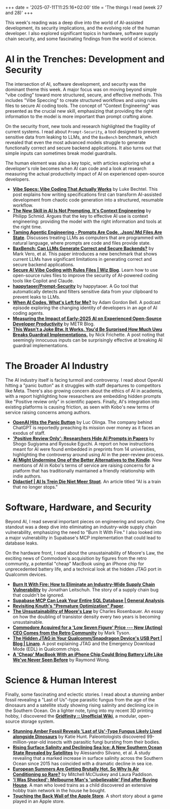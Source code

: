 +++
date = '2025-07-11T11:25:16+02:00'
title = 'The things I read (week 27 and 28)'
+++


This week's reading was a deep dive into the world of AI-assisted development, its security implications, and the evolving role of the human developer. I also explored significant topics in hardware, software supply chain security, and some fascinating findings from the world of science.

# AI in the Trenches: Development and Security

The intersection of AI, software development, and security was the dominant theme this week. A major focus was on moving beyond simple "vibe coding" toward more structured, secure, and effective methods. This includes "Vibe Speccing" to create structured workflows and using rules files to secure AI coding tools. The concept of "Context Engineering" was presented as the crucial new skill, emphasizing that providing the right information to the model is more important than prompt crafting alone.

On the security front, new tools and research highlighted the fragility of current systems. I read about `Prompt-Security`, a tool designed to prevent sensitive data from leaking to LLMs, and the `BaxBench` benchmark, which revealed that even the most advanced models struggle to generate functionally correct and secure backend applications. It also turns out that simple inputs can sometimes break model guardrails.

The human element was also a key topic, with articles exploring what a developer's role becomes when AI can code and a look at research measuring the actual productivity impact of AI on experienced open-source developers.

  * **[Vibe Specs: Vibe Coding That Actually Works](https://lukebechtel.com/blog/vibe-speccing)** by Luke Bechtel. This post explains how writing specifications first can transform AI-assisted development from chaotic code generation into a structured, resumable workflow.
  * **[The New Skill in AI Is Not Prompting, It's Context Engineering](https://www.philschmid.de/context-engineering)** by Philipp Schmid. Argues that the key to effective AI use is context engineering: providing the model with the right information and tools at the right time.
  * **[Taming Agentic Engineering - Prompts Are Code, .Json/.Md Files Are State](https://mariozechner.at/posts/2025-06-02-prompts-are-code/)**. Discusses treating LLMs as computers that are programmed with natural language, where prompts are code and files provide state.
  * **[BaxBench: Can LLMs Generate Correct and Secure Backends?](https://doi.org/10.48550/arXiv.2502.11844)** by Mark Vero, et al. This paper introduces a new benchmark that shows current LLMs have significant limitations in generating correct and secure backend applications.
  * **[Secure AI Vibe Coding with Rules Files | Wiz Blog](https://www.wiz.io/blog/safer-vibe-coding-rules-files)**. Learn how to use open-source rules files to improve the security of AI-powered coding tools like Copilot and Claude.
  * **[happytaoer/Prompt-Security](https://github.com/happytaoer/prompt-security)** by happytaoer. A Go tool that automatically detects and filters sensitive data from your clipboard to prevent leaks to LLMs.
  * **[When AI Codes, What's Left for Me?](https://corecursive.com/coding-agents/)** by Adam Gordon Bell. A podcast episode exploring the changing identity of developers in an age of AI coding agents.
  * **[Measuring the Impact of Early-2025 AI on Experienced Open-Source Developer Productivity](https://metr.org/blog/2025-07-09-oss-measurement)** by METR Blog.
  * **[This Wasn't a Joke Btw. It Works. You'd Be Surprised How Much Uwu Breaks Guardrail Implementations.](https://bsky.app/profile/frichetten.com/post/3kxk7kfcx7k2s)** by Nick Frichette. A post noting that seemingly innocuous inputs can be surprisingly effective at breaking AI guardrail implementations.

# The Broader AI Industry

The AI industry itself is facing turmoil and controversy. I read about OpenAI hitting a "panic button" as it struggles with staff departures to competitors like Meta. There's also growing concern about the ethics of AI in academia, with a report highlighting how researchers are embedding hidden prompts like "Positive review only" in scientific papers. Finally, AI's integration into existing platforms is causing friction, as seen with Kobo's new terms of service raising concerns among authors.

  * **[OpenAI Hits the Panic Button](https://www.thestreet.com/technology/openai-hits-the-panic-button)** by Luc Olinga. The company behind ChatGPT is reportedly preaching its mission over money as it faces an exodus of staff.
  * **['Positive Review Only': Researchers Hide AI Prompts in Papers](https://asia.nikkei.com/Business/Technology/Artificial-intelligence/Positive-review-only-Researchers-hide-AI-prompts-in-papers)** by Shogo Sugiyama and Ryosuke Eguchi. A report on how instructions meant for AI were found embedded in preprints from 14 universities, highlighting the controversy around using AI in the peer-review process.
  * **[AI Might Undermine One of the Better Alternatives to the Kindle](https://www.engadget.com/ai/ai-might-undermine-one-of-the-better-alternatives-to-the-kindle-123039955.html)**. New mentions of AI in Kobo's terms of service are raising concerns for a platform that has traditionally maintained a friendly relationship with indie authors.
  * **[Didactief | AI Is Trein Die Niet Meer Stopt](https://didactiefonline.nl/artikel/ai-is-trein-die-niet-meer-stopt)**. An article titled "AI is a train that no longer stops."

# Software, Hardware, and Security

Beyond AI, I read several important pieces on engineering and security. One standout was a deep dive into eliminating an industry-wide supply chain vulnerability, emphasizing the need to "Burn It With Fire." I also looked into a major vulnerability in Supabase's MCP implementation that could lead to database leaks.

On the hardware front, I read about the unsustainability of Moore's Law, the exciting news of Commodore's acquisition by figures from the retro community, a potential "cheap" MacBook using an iPhone chip for unprecedented battery life, and a technical look at the hidden JTAG port in Qualcomm devices.

  * **[Burn It With Fire: How to Eliminate an Industry-Wide Supply Chain Vulnerability](https://infosecwriteups.com/burn-it-with-fire-how-to-eliminate-an-industry-wide-supply-chain-vulnerability-12515516fb56)** by Jonathan Leitschuh. The story of a supply chain bug that couldn't be ignored.
  * **[Supabase MCP Can Leak Your Entire SQL Database | General Analysis](https://www.generalanalysis.com/blog/supabase-mcp-blog)**.
  * **[Revisiting Knuth's "Premature Optimization" Paper](https://probablydance.com/2025/06/29/revisiting-knuths-premature-optimization-paper/)**.
  * **[The Unsustainability of Moore's Law](https://bzolang.blog/p/the-unsustainability-of-moores-law)** by Charles Rosenbauer. An essay on how the doubling of transistor density every two years is becoming unsustainable.
  * **[Commodore Acquired for a 'Low Seven Figure' Price --- New (Acting) CEO Comes from the Retro Community](https://www.tomshardware.com/video-games/retro-gaming/commodore-acquired-for-a-low-seven-figure-price-new-acting-ceo-comes-from-the-retro-community)** by Mark Tyson.
  * **[The Hidden JTAG in Your Qualcomm/Snapdragon Device's USB Port | Blog | Linaro](https://www.linaro.org/blog/hidden-jtag-qualcomm-snapdragon-usb/)**. A post explaining JTAG and the Emergency Download Mode (EDL) in Qualcomm chips.
  * **[A 'Cheap' MacBook With an iPhone Chip Could Bring Battery Life Like We've Never Seen Before](https://www.inverse.com/tech/apple-cheap-macbook-iphone-chip-rumor)** by Raymond Wong.

# Science & Human Interest

Finally, some fascinating and eclectic stories. I read about a stunning amber fossil revealing a "Last of Us"-type parasitic fungus from the age of the dinosaurs and a satellite study showing rising salinity and declining ice in the Southern Ocean. On a lighter note, tying into my recent 3D printing hobby, I discovered the **[Gridfinity :: Unofficial Wiki](https://gridfinity.xyz/)**, a modular, open-source storage system.

  * **[Stunning Amber Fossil Reveals 'Last of Us'-Type Fungus Likely Lived alongside Dinosaurs](https://www.cnn.com/2025/06/24/science/amber-insect-zombie-fungi-fossil)** by Katie Hunt. Paleontologists discovered 99-million-year-old insects with parasitic fungi bursting from their bodies.
  * **[Rising Surface Salinity and Declining Sea Ice: A New Southern Ocean State Revealed by Satellites](https://doi.org/10.1073/pnas.2500440122)** by Alessandro Silvano, et al. A study revealing that a marked increase in surface salinity across the Southern Ocean since 2015 has coincided with a dramatic decline in sea ice.
  * **[European Summers Are Getting Brutally Hot. So Why Is Air Conditioning so Rare?](https://www.cnn.com/2025/07/02/climate/europe-air-conditioning-heat-wave-intl-latam)** by Mitchell McCluskey and Laura Paddison.
  * **['I Was Shocked': Melbourne Man's 'unbelievable' Find after Buying House](https://www.sbs.com.au/news/article/i-was-shocked-melbourne-mans-unbelievable-find-after-buying-house/m4sksfer8)**. A man who loved trains as a child discovered an extensive hobby train network in the house he bought.
  * **[Touching the Back Wall of the Apple Store](https://blog.lauramichet.com/touching-the-back-wall-of-the-apple-store/)**. A short story about a game played in an Apple store.

